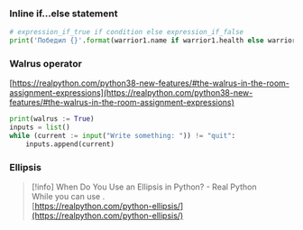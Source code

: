 ### Inline if…else statement
```Python
# expression_if_true if condition else expression_if_false
print('Победил {}'.format(warrior1.name if warrior1.health else warrior2.name))
```
### Walrus operator
[https://realpython.com/python38-new-features/#the-walrus-in-the-room-assignment-expressions](https://realpython.com/python38-new-features/#the-walrus-in-the-room-assignment-expressions)
```Python
print(walrus := True)
inputs = list()
while (current := input("Write something: ")) != "quit":
    inputs.append(current)
```
### Ellipsis

> [!info] When Do You Use an Ellipsis in Python? - Real Python  
> While you can use .  
> [https://realpython.com/python-ellipsis/](https://realpython.com/python-ellipsis/)